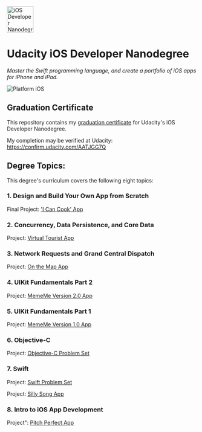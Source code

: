 <img src="https://s3-us-west-1.amazonaws.com/udacity-content/degrees/catalog-images/nd003.png" alt="iOS Developer Nanodegree logo" height="70" >

# Udacity iOS Developer Nanodegree

*Master the Swift programming language, and create a portfolio of iOS apps for iPhone and iPad.*

![Platform iOS](https://img.shields.io/badge/nanodegree-iOS-blue.svg)

## Graduation Certificate

This repository contains my [graduation certificate](https://github.com/jamesdellinger/ios-nanodegree-graduation-certificate/blob/master/ios-nanodegree-graduation-certificate-james-dellinger.pdf) for Udacity's iOS Developer Nanodegree.

My completion may be verified at Udacity: https://confirm.udacity.com/AATJGG7Q

## Degree Topics:

This degree's curriculum covers the following eight topics:

### 1. Design and Build Your Own App from Scratch

Final Project: ['I Can Cook' App](https://github.com/jamesdellinger/ios-nanodegree-final-project-app)

### 2. Concurrency, Data Persistence, and Core Data

Project: [Virtual Tourist App](https://github.com/jamesdellinger/ios-nanodegree-virtual-tourist-app)

### 3. Network Requests and Grand Central Dispatch

Project: [On the Map App](https://github.com/jamesdellinger/ios-nanodegree-on-the-map-app)

### 4. UIKit Fundamentals Part 2

Project: [MemeMe Version 2.0 App](https://github.com/jamesdellinger/ios-nanodegree-meme-me-version-2-app)

### 5. UIKit Fundamentals Part 1

Project: [MemeMe Version 1.0 App](https://github.com/jamesdellinger/ios-nanodegree-meme-me-version-1-app)

### 6. Objective-C

Project: [Objective-C Problem Set](https://github.com/jamesdellinger/ios-nanodegree-obective-c-problem-set)

### 7. Swift

Project: [Swift Problem Set](https://github.com/jamesdellinger/ios-nanodegree-swift-problem-set)

Project: [Silly Song App](https://github.com/jamesdellinger/ios-nanodegree-silly-song-app)

### 8. Intro to iOS App Development

Project": [Pitch Perfect App](https://github.com/jamesdellinger/ios-nanodegree-pitch-perfect-app)

